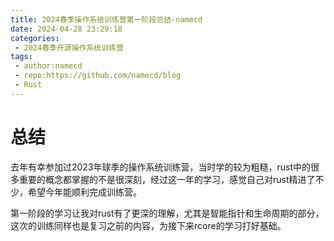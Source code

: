 ```yaml
---
title: 2024春季操作系统训练营第一阶段总结-namecd
date: 2024-04-28 23:29:18
categories:
 - 2024春季开源操作系统训练营
tags:
 - author:namecd
 - repo:https://github.com/namecd/blog
 - Rust
---
```


# 总结

去年有幸参加过2023年球季的操作系统训练营，当时学的较为粗糙，rust中的很多重要的概念都掌握的不是很深刻，经过这一年的学习，感觉自己对rust精进了不少，希望今年能顺利完成训练营。

第一阶段的学习让我对rust有了更深的理解，尤其是智能指针和生命周期的部分，这次的训练同样也是复习之前的内容，为接下来rcore的学习打好基础。

